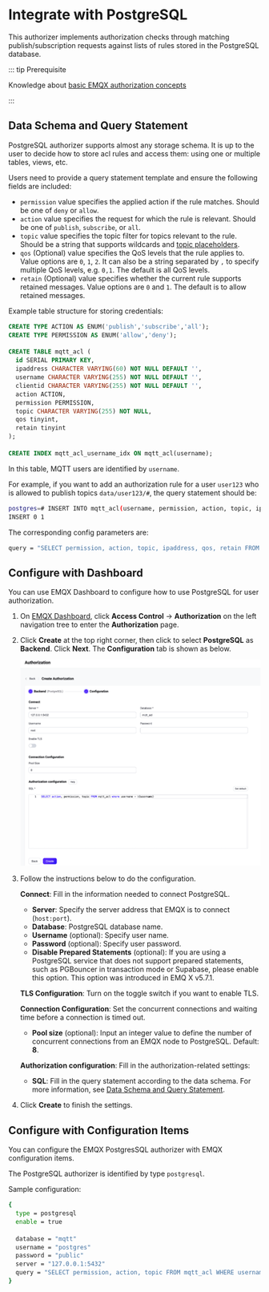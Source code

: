 # Integrate with PostgreSQL

This authorizer implements authorization checks through matching publish/subscription requests against lists of rules stored in the PostgreSQL database.

::: tip Prerequisite

Knowledge about [basic EMQX authorization concepts](./authz.md)

:::

## Data Schema and Query Statement

PostgreSQL authorizer supports almost any storage schema. It is up to the user to decide how to store acl rules and access them: using one or multiple tables, views, etc.

Users need to provide a query statement template and ensure the following fields are included:
* `permission` value specifies the applied action if the rule matches. Should be one of `deny` or `allow`.
* `action` value specifies the request for which the rule is relevant. Should be one of `publish`, `subscribe`, or `all`.
* `topic` value specifies the topic filter for topics relevant to the rule. Should be a string that supports wildcards and [topic placeholders](./authz.md#topic-placeholders).
* `qos` (Optional) value specifies the QoS levels that the rule applies to. Value options are `0`, `1`, `2`. It can also be a string separated by `,` to specify multiple QoS levels, e.g. `0,1`. The default is all QoS levels.
* `retain` (Optional) value specifies whether the current rule supports retained messages. Value options are `0` and `1`. The default is to allow retained messages.

Example table structure for storing credentials:

```sql
CREATE TYPE ACTION AS ENUM('publish','subscribe','all');
CREATE TYPE PERMISSION AS ENUM('allow','deny');

CREATE TABLE mqtt_acl (
  id SERIAL PRIMARY KEY,
  ipaddress CHARACTER VARYING(60) NOT NULL DEFAULT '',
  username CHARACTER VARYING(255) NOT NULL DEFAULT '',
  clientid CHARACTER VARYING(255) NOT NULL DEFAULT '',
  action ACTION,
  permission PERMISSION,
  topic CHARACTER VARYING(255) NOT NULL,
  qos tinyint,
  retain tinyint
);

CREATE INDEX mqtt_acl_username_idx ON mqtt_acl(username);
```

In this table, MQTT users are identified by `username`.

For example, if you want to add an authorization rule for a user `user123` who is allowed to publish topics `data/user123/#`, the query statement should be:

```bash
postgres=# INSERT INTO mqtt_acl(username, permission, action, topic, ipaddress) VALUES ('user123', 'allow', 'publish', 'data/user123/#', '127.0.0.1');
INSERT 0 1
```

The corresponding config parameters are:
```bash
query = "SELECT permission, action, topic, ipaddress, qos, retain FROM mqtt_acl WHERE username = ${username} and ipaddress = ${peerhost}"
```

## Configure with Dashboard

You can use EMQX Dashboard to configure how to use PostgreSQL for user authorization.

1. On [EMQX Dashboard](http://127.0.0.1:18083/#/authentication), click **Access Control** -> **Authorization** on the left navigation tree to enter the **Authorization** page. 

2. Click **Create** at the top right corner, then click to select **PostgreSQL** as **Backend**. Click **Next**. The **Configuration** tab is shown as below.

   <img src="./assets/authz-PostgreSQL_ee.png" alt="authz-PostgreSQL_ee" style="zoom:67%;" />

3. Follow the instructions below to do the configuration.

   **Connect**: Fill in the information needed to connect PostgreSQL.

   - **Server**: Specify the server address that EMQX is to connect (`host:port`).
   - **Database**: PostgreSQL database name.
   - **Username** (optional): Specify user name. 
   - **Password** (optional): Specify user password. 
   - **Disable Prepared Statements** (optional): If you are using a PostgreSQL service that does not support prepared statements, such as PGBouncer in transaction mode or Supabase, please enable this option. This option was introduced in EMQ X v5.7.1.

   **TLS Configuration**: Turn on the toggle switch if you want to enable TLS. 

   **Connection Configuration**: Set the concurrent connections and waiting time before a connection is timed out.

   - **Pool size** (optional): Input an integer value to define the number of concurrent connections from an EMQX node to PostgreSQL. Default: **8**. 

   **Authorization configuration**: Fill in the authorization-related settings:

   - **SQL**: Fill in the query statement according to the data schema. For more information, see [Data Schema and Query Statement](#data-schema-and-query-statement). 

4. Click **Create** to finish the settings.

## Configure with Configuration Items

You can configure the EMQX PostgresSQL authorizer with EMQX configuration items.

The PostgreSQL authorizer is identified by type `postgresql`. <!--For detailed configuration, see [authz:postgresql](../../configuration/configuration-manual.html#authz:postgresql).-->

Sample configuration:

```bash
{
  type = postgresql
  enable = true

  database = "mqtt"
  username = "postgres"
  password = "public"
  server = "127.0.0.1:5432"
  query = "SELECT permission, action, topic FROM mqtt_acl WHERE username = ${username}"
}
```

